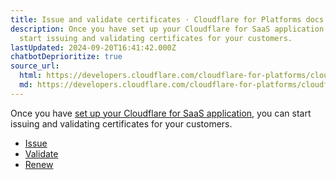 ```yaml
---
title: Issue and validate certificates · Cloudflare for Platforms docs
description: Once you have set up your Cloudflare for SaaS application, you can
  start issuing and validating certificates for your customers.
lastUpdated: 2024-09-20T16:41:42.000Z
chatbotDeprioritize: true
source_url:
  html: https://developers.cloudflare.com/cloudflare-for-platforms/cloudflare-for-saas/security/certificate-management/issue-and-validate/
  md: https://developers.cloudflare.com/cloudflare-for-platforms/cloudflare-for-saas/security/certificate-management/issue-and-validate/index.md
---
```


Once you have [set up your Cloudflare for SaaS application](https://developers.cloudflare.com/cloudflare-for-platforms/cloudflare-for-saas/start/getting-started/), you can start issuing and validating certificates for your customers.

* [Issue](https://developers.cloudflare.com/cloudflare-for-platforms/cloudflare-for-saas/security/certificate-management/issue-and-validate/issue-certificates/)
* [Validate](https://developers.cloudflare.com/cloudflare-for-platforms/cloudflare-for-saas/security/certificate-management/issue-and-validate/validate-certificates/)
* [Renew](https://developers.cloudflare.com/cloudflare-for-platforms/cloudflare-for-saas/security/certificate-management/issue-and-validate/renew-certificates/)
